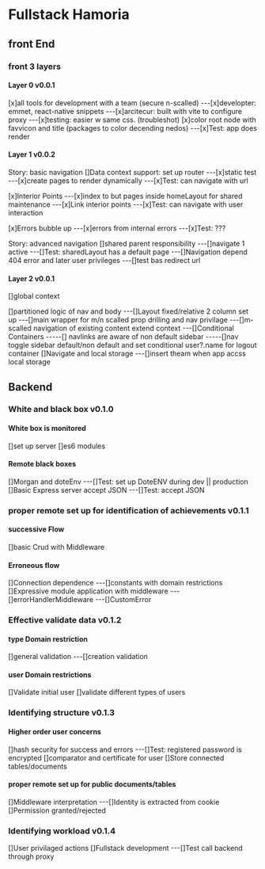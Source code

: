 # Fullstack Hamoria

## front End

### front 3 layers

#### Layer 0 v0.0.1

[x]all tools for development with a team (secure n-scalled)
---[x]developter: emmet, react-native snippets
---[x]arcitecur: built with vite to configure proxy
---[x]testing: easier w same css. (troubleshot)
[x]color root node with favvicon and title (packages to color decending nedos)
---[x]Test: app does render

#### Layer 1 v0.0.2

Story: basic navigation
[]Data context support: set up router
---[x]static test
---[x]create pages to render dynamically
---[x]Test: can navigate with url

[x]Interior Points
---[x]index to but pages inside homeLayout for shared maintenance
---[x]Link interior points
---[x]Test: can navigate with user interaction

[x]Errors bubble up
---[x]errors from internal errors
---[x]Test: ???

Story: advanced navigation
[]shared parent responsibility
---[]navigate 1 active
---[]Test: sharedLayout has a default page
---[]Navigation depend 404 error and later user privileges
---[]test bas redirect url

#### Layer 2 v0.0.1

[]global context

[]partitioned logic of nav and body
---[]Layout fixed/relative 2 column set up
---[]main wrapper for m/n scalled prop drilling and nav privilage
---[]m-scalled navigation of existing content extend context
---[]Conditional Containers
-----[] navlinks are aware of non default sidebar
-----[]nav toggle sidebar default/non default and set conditional user?.name for logout container
[]Navigate and local storage
---[]insert theam when app accss local storage

## Backend

### White and black box v0.1.0

#### White box is monitored

[]set up server
[]es6 modules

#### Remote black boxes

[]Morgan and doteEnv
---[]Test: set up DoteENV during dev || production
[]Basic Express server accept JSON
---[]Test: accept JSON

### proper remote set up for identification of achievements v0.1.1

#### successive Flow

[]basic Crud with Middleware

#### Erroneous flow

[]Connection dependence
---[]constants with domain restrictions
[]Expressive module application with middleware
---[]errorHandlerMiddleware
---[]CustomError

### Effective validate data v0.1.2

#### type Domain restriction

[]general validation
---[]creation validation

#### user Domain restrictions

[]Validate initial user
[]validate different types of users

### Identifying structure v0.1.3

#### Higher order user concerns

[]hash security for success and errors
---[]Test: registered password is encrypted
[]comparator and certificate for user
[]Store connected tables/documents

#### proper remote set up for public documents/tables

[]Middleware interpretation
---[]Identity is extracted from cookie
[]Permission granted/rejected

### Identifying workload v0.1.4

[]User privilaged actions
[]Fullstack development
---[]Test call backend through proxy
